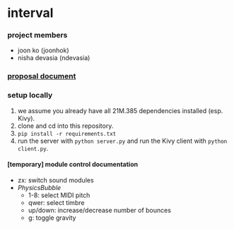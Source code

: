 # interval

### project members
- joon ko (joonhok)
- nisha devasia (ndevasia)

### [proposal document](https://docs.google.com/document/d/1v-Yr0-7mmmqrQtp-VLZKAsVBiACLiTvRRZDyHPhV9q4/edit?usp=sharing)

### setup locally
1. we assume you already have all 21M.385 dependencies installed (esp. Kivy).
2. clone and cd into this repository.
3. `pip install -r requirements.txt`
4. run the server with `python server.py` and run the Kivy client with `python client.py`.

#### [temporary] module control documentation

- zx: switch sound modules
- *PhysicsBubble*
  - 1-8: select MIDI pitch
  - qwer: select timbre
  - up/down: increase/decrease number of bounces
  - g: toggle gravity
